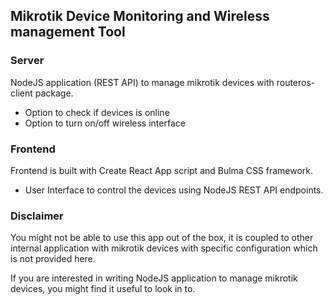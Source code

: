 ## Mikrotik Device Monitoring and Wireless management Tool

### Server

NodeJS application (REST API) to manage mikrotik devices with routeros-client package.

- Option to check if devices is online
- Option to turn on/off wireless interface

### Frontend

Frontend is built with Create React App script and Bulma CSS framework.

- User Interface to control the devices using NodeJS REST API endpoints.

### Disclaimer

You might not be able to use this app out of the box, it is coupled to other internal application with mikrotik devices with specific configuration which is not provided here.

If you are interested in writing NodeJS application to manage mikrotik devices, you might find it useful to look in to.
